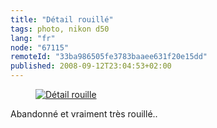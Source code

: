```yaml
---
title: "Détail rouillé"
tags: photo, nikon d50
lang: "fr"
node: "67115"
remoteId: "33ba986505fe3783baaee631f20e15dd"
published: 2008-09-12T23:04:53+02:00
---
```

<figure class="object-center"><a href="/images/detail-rouille.jpg"><img loading="lazy" src="/images/660x/detail-rouille.jpg" alt="Détail rouille">
</a></figure>


Abandonné et vraiment très rouillé..

